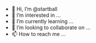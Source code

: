 - 👋 Hi, I’m @startball
- 👀 I’m interested in ...
- 🌱 I’m currently learning ...
- 💞️ I’m looking to collaborate on ...
- 📫 How to reach me ...

<!---
startball/startball is a ✨ special ✨ repository because its `README.md` (this file) appears on your GitHub profile.
You can click the Preview link to take a look at your changes.
--->
